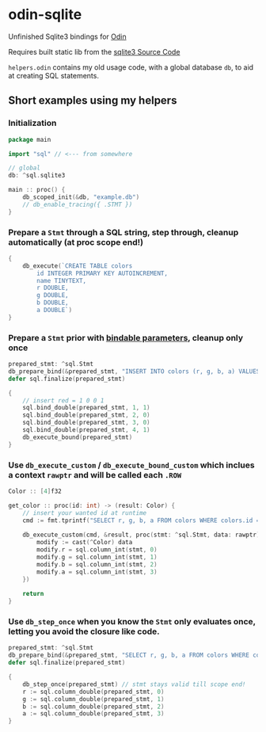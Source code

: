 # odin-sqlite
Unfinished Sqlite3 bindings for [Odin](https://odin-lang.org/)

Requires built static lib from the [sqlite3 Source Code](https://sqlite.org/download.html)

`helpers.odin` contains my old usage code, with a global database `db`, to aid at creating SQL statements.

## Short examples using my helpers

### Initialization
```go
package main

import "sql" // <--- from somewhere

// global
db: ^sql.sqlite3

main :: proc() {
    db_scoped_init(&db, "example.db")
    // db_enable_tracing({ .STMT })
}
```

### Prepare a `Stmt` through a SQL string, step through, cleanup automatically (at proc scope end!)
```go
{
    db_execute(`CREATE TABLE colors
        id INTEGER PRIMARY KEY AUTOINCREMENT,
    	name TINYTEXT,
    	r DOUBLE,
    	g DOUBLE,
    	b DOUBLE,
    	a DOUBLE`)
}
```

### Prepare a `Stmt` prior with [bindable parameters](https://sqlite.org/c3ref/bind_blob.html), cleanup only once
```go
prepared_stmt: ^sql.Stmt
db_prepare_bind(&prepared_stmt, "INSERT INTO colors (r, g, b, a) VALUES (?1, ?2, ?3, ?4)")
defer sql.finalize(prepared_stmt)

{
    // insert red = 1 0 0 1
    sql.bind_double(prepared_stmt, 1, 1)
    sql.bind_double(prepared_stmt, 2, 0)
    sql.bind_double(prepared_stmt, 3, 0)
    sql.bind_double(prepared_stmt, 4, 1)
    db_execute_bound(prepared_stmt)
}
```

### Use `db_execute_custom` / `db_execute_bound_custom` which inclues a context `rawptr` and will be called each `.ROW`
```go 
Color :: [4]f32

get_color :: proc(id: int) -> (result: Color) {
    // insert your wanted id at runtime
    cmd := fmt.tprintf("SELECT r, g, b, a FROM colors WHERE colors.id = %d", id)
    
    db_execute_custom(cmd, &result, proc(stmt: ^sql.Stmt, data: rawptr) {
        modify := cast(^Color) data
        modify.r = sql.column_int(stmt, 0)
        modify.g = sql.column_int(stmt, 1)
        modify.b = sql.column_int(stmt, 2)
        modify.a = sql.column_int(stmt, 3)
    })
    
    return
}
```

### Use `db_step_once` when you know the `Stmt` only evaluates once, letting you avoid the closure like code.
```go
prepared_stmt: ^sql.Stmt
db_prepare_bind(&prepared_stmt, "SELECT r, g, b, a FROM colors WHERE colors.id = 1")
defer sql.finalize(prepared_stmt)

{
    db_step_once(prepared_stmt) // stmt stays valid till scope end!
    r := sql.column_double(prepared_stmt, 0)
    g := sql.column_double(prepared_stmt, 1)
    b := sql.column_double(prepared_stmt, 2)
    a := sql.column_double(prepared_stmt, 3)
}
```

